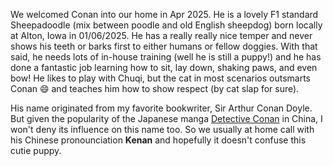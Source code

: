 We welcomed Conan into our home in Apr 2025. He is a lovely F1 standard Sheepadoodle (mix between poodle and old English sheepdog) born locally at Alton, Iowa in 01/06/2025. He has a really really nice temper and never shows his teeth or barks first to either humans or fellow doggies. With that said, he needs lots of in-house training (well he is still a puppy!) and he has done a fantastic job learning how to sit, lay down, shaking paws, and even bow! He likes to play with Chuqi, but the cat in most scenarios outsmarts Conan 😄 and teaches him how to show respect (by cat slap for sure).

His name originated from my favorite bookwriter, Sir Arthur Conan Doyle. But given the popularity of the Japanese manga [Detective Conan](https://en.wikipedia.org/wiki/Case_Closed) in China, I won't deny its influence on this name too. So we usually at home call with his Chinese pronounciation **Kenan** and hopefully it doesn't confuse this cutie puppy.
